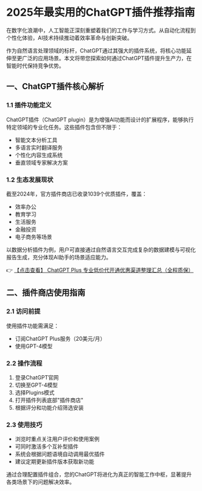 # 2025年最实用的ChatGPT插件推荐指南

在数字化浪潮中，人工智能正深刻重塑着我们的工作与学习方式。从自动化流程到个性化体验，AI技术持续推动着效率革命与创新突破。

作为自然语言处理领域的标杆，ChatGPT通过其强大的插件系统，将核心功能延伸至更广泛的应用场景。本文将带您探索如何通过ChatGPT插件提升生产力，在智能时代保持竞争优势。

## 一、ChatGPT插件核心解析

### 1.1 插件功能定义
ChatGPT插件（ChatGPT plugin）是为增强AI功能而设计的扩展程序，能够执行特定领域的专业化任务。这些插件包含但不限于：
- 智能文本分析工具
- 多语言实时翻译服务
- 个性化内容生成系统
- 垂直领域专家解决方案

### 1.2 生态发展现状
截至2024年，官方插件商店已收录1039个优质插件，覆盖：
- 效率办公
- 教育学习
- 生活服务
- 金融投资
- 电子商务等场景

以数据分析插件为例，用户可直接通过自然语言交互完成复杂的数据建模与可视化报告生成，充分体现AI助手的场景适应能力。

👉 [【点击查看】 ChatGPT Plus 专业低价代开通优惠渠道整理汇总（全程质保）](https://bit.ly/DaiKai)

## 二、插件商店使用指南

### 2.1 访问前提
使用插件功能需满足：
- 订阅ChatGPT Plus服务（20美元/月）
- 使用GPT-4模型

### 2.2 操作流程
1. 登录ChatGPT官网
2. 切换至GPT-4模型
3. 选择Plugins模式
4. 打开插件列表底部"插件商店"
5. 根据评分和功能介绍筛选安装

### 2.3 使用技巧
- 浏览时重点关注用户评价和使用案例
- 可同时激活多个互补型插件
- 系统会根据问题语境自动调用最优插件
- 建议定期更新插件版本获取新功能

通过合理配置插件组合，您的ChatGPT将进化为真正的智能工作中枢，显著提升各类场景下的问题解决效率。